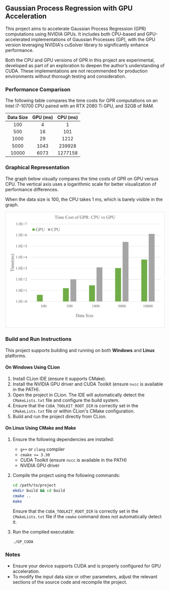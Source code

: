 ## Gaussian Process Regression with GPU Acceleration

This project aims to accelerate Gaussian Process Regression (GPR) computations using NVIDIA GPUs. It includes both CPU-based and GPU-accelerated implementations of Gaussian Processes (GP), with the GPU version leveraging NVIDIA's cuSolver library to significantly enhance performance.

Both the CPU and GPU versions of GPR in this project are experimental, developed as part of an exploration to deepen the author’s understanding of CUDA. These implementations are not recommended for production environments without thorough testing and consideration.

### Performance Comparison

The following table compares the time costs for GPR computations on an Intel i7-10700 CPU paired with an RTX 2080 Ti GPU, and 32GB of RAM.

| Data Size | GPU (ms) | CPU (ms) |
|:---------:|:--------:|:--------:|
|    100    |    4     |    1     |
|    500    |    16    |   101    |
|   1000    |    29    |   1212   |
|   5000    |   1043   |  239928  |
|   10000   |   6073   | 1277158  |

### Graphical Representation

The graph below visually compares the time costs of GPR on GPU versus CPU. The vertical axis uses a logarithmic scale for better visualization of performance differences. 

When the data size is 100, the CPU takes 1 ms, which is barely visible in the graph.

![GPR Cost Compare](images/GPR_CPU_vs_GPU.png)



### Build and Run Instructions

This project supports building and running on both **Windows** and **Linux** platforms.

#### On Windows Using CLion
1. Install CLion IDE (ensure it supports CMake).
2. Install the NVIDIA GPU driver and CUDA Toolkit (ensure `nvcc` is available in the PATH).
3. Open the project in CLion. The IDE will automatically detect the `CMakeLists.txt` file and configure the build system.
4. Ensure that the `CUDA_TOOLKIT_ROOT_DIR` is correctly set in the `CMakeLists.txt` file or within CLion's CMake configuration.
5. Build and run the project directly from CLion.

#### On Linux Using CMake and Make
1. Ensure the following dependencies are installed:
   - `g++` or `clang` compiler
   - `cmake >= 3.30`
   - CUDA Toolkit (ensure `nvcc` is available in the PATH)
   - NVIDIA GPU driver
2. Compile the project using the following commands:
   ```bash
   cd /path/to/project
   mkdir build && cd build
   cmake ..
   make
   ```
   Ensure that the `CUDA_TOOLKIT_ROOT_DIR` is correctly set in the `CMakeLists.txt` file if the `cmake` command does not automatically detect it.

3. Run the compiled executable:
   ```bash
   ./GP_CUDA
   ```

### Notes
- Ensure your device supports CUDA and is properly configured for GPU acceleration.
- To modify the input data size or other parameters, adjust the relevant sections of the source code and recompile the project.

